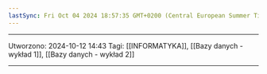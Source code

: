```yaml
---
lastSync: Fri Oct 04 2024 18:57:35 GMT+0200 (Central European Summer Time)
---
```

---
Utworzono: 2024-10-12 14:43
Tagi: [[INFORMATYKA]], [[Bazy danych - wykład 1]], [[Bazy danych - wykład 2]]

---